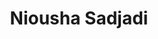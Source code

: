 ---
layout: page
title: Niousha Sadjadi
description: Ph.D student
img: assets/img/Niousha.jpg
redirect: https://uwaterloo.ca/scholar/nsadjadi/home
importance: 2
category: Students
---